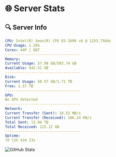 # 🌐 Server Stats
## 🔍 Server Info
```yaml
CPU: Intel(R) Xeon(R) CPU E5-2699 v4 @ 1253.75GHz
CPU Usage: 1.20%
Cores: 44P | 88T
-----------------------------------
Memory:
Current Usage: 57.98 GB/503.74 GB
Available: 442.41 GB
-----------------------------------
Disk:
Current Usage: 58.57 GB/1.71 TB
Free: 1.57 TB
-----------------------------------
GPU:
No GPU detected
-----------------------------------
Network:
Current Transfer (Sent): 18.53 MB/s
Current Transfer (Received): 106.24 KB/s
Total Sent: 13.04 TB
Total Received: 125.12 GB
-----------------------------------
Uptime:
7d 11h 42m 23s
```
![GitHub Stats](https://img.shields.io/badge/Updated-2025-03-15_09:05:12-blue)